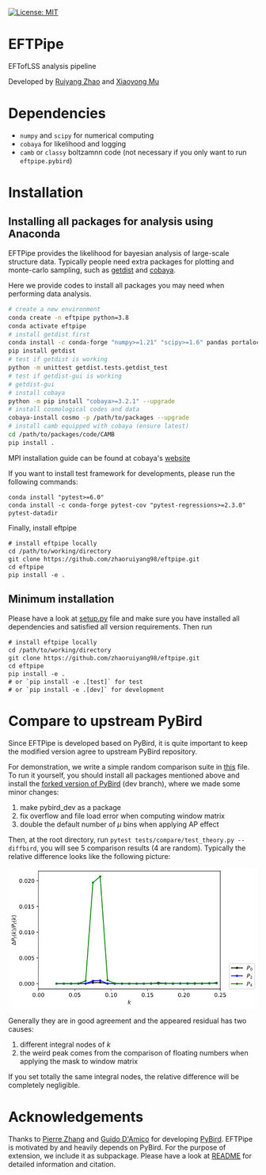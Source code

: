 [![License: MIT](https://img.shields.io/badge/License-MIT-yellow.svg)](https://github.com/zhaoruiyang98/eftpipe/blob/main/LICENSE)
# EFTPipe
EFTofLSS analysis pipeline

Developed by [Ruiyang Zhao](mailto:zhaoruiyang19@mails.ucas.edu.cn) and [Xiaoyong Mu](mailto:mouxiaoyong15@mails.ucas.edu.cn)

# Dependencies
- `numpy` and `scipy` for numerical computing
- `cobaya` for likelihood and logging
- `camb` or `classy` boltzamnn code (not necessary if you only want to run `eftpipe.pybird`)
# Installation
## Installing all packages for analysis using Anaconda
EFTPipe provides the likelihood for bayesian analysis of large-scale structure data. Typically people need extra packages for plotting and monte-carlo sampling, such as [getdist](https://getdist.readthedocs.io/en/latest/) and [cobaya](https://cobaya.readthedocs.io/en/latest/).

Here we provide codes to install all packages you may need when performing data analysis.

```bash
# create a new environment
conda create -n eftpipe python=3.8
conda activate eftpipe
# install getdist first
conda install -c conda-forge "numpy>=1.21" "scipy>=1.6" pandas portalocker matplotlib PySide2 tqdm
pip install getdist
# test if getdist is working
python -m unittest getdist.tests.getdist_test
# test if getdist-gui is working
# getdist-gui
# install cobaya
python -m pip install "cobaya>=3.2.1" --upgrade
# install cosmological codes and data
cobaya-install cosmo -p /path/to/packages --upgrade
# install camb equipped with cobaya (ensure latest)
cd /path/to/packages/code/CAMB
pip install .
```

MPI installation guide can be found at cobaya's [website](https://cobaya.readthedocs.io/en/latest/installation.html)

If you want to install test framework for developments, please run the following commands:

```shell
conda install "pytest>=6.0"
conda install -c conda-forge pytest-cov "pytest-regressions>=2.3.0" pytest-datadir
```

Finally, install eftpipe
```shell
# install eftpipe locally
cd /path/to/working/directory
git clone https://github.com/zhaoruiyang98/eftpipe.git
cd eftpipe
pip install -e .
```
## Minimum installation
Please have a look at [setup.py](https://github.com/zhaoruiyang98/eftpipe/blob/main/setup.py) file and make sure you have installed all dependencies and satisfied all version requirements. Then run

```shell
# install eftpipe locally
cd /path/to/working/directory
git clone https://github.com/zhaoruiyang98/eftpipe.git
cd eftpipe
pip install -e .
# or `pip install -e .[test]` for test
# or `pip install -e .[dev]` for development
```
# Compare to upstream PyBird
Since EFTPipe is developed based on PyBird, it is quite important to keep the modified version agree to upstream PyBird repository.

For demonstration, we write a simple random comparison suite in [this](https://github.com/zhaoruiyang98/eftpipe/blob/main/tests/compare/test_theory.py) file. To run it yourself, you should install all packages mentioned above and install the [forked version of PyBird](https://github.com/zhaoruiyang98/pybird/tree/dev) (dev branch), where we made some minor changes:
1. make pybird_dev as a package
2. fix overflow and file load error when computing window matrix
3. double the default number of $\mu$ bins when applying AP effect

Then, at the root directory, run `pytest tests/compare/test_theory.py --diffbird`, you will see 5 comparison results (4 are random). Typically the relative difference looks like the following picture:

![compare](https://github.com/zhaoruiyang98/eftpipe/blob/main/figures/compare.png)

Generally they are in good agreement and the appeared residual has two causes:
1. different integral nodes of $k$
2. the weird peak comes from the comparison of floating numbers when applying the mask to window matrix

If you set totally the same integral nodes, the relative difference will be completely negligible.
# Acknowledgements
Thanks to [Pierre Zhang](mailto:pierrexyz@protonmail.com) and [Guido D'Amico](mailto:damico.guido@gmail.com) for developing [PyBird](https://github.com/pierrexyz/pybird). EFTPipe is motivated by and heavily depends on PyBird. For the purpose of extension, we include it as subpackage. Please have a look at [README](https://github.com/zhaoruiyang98/eftpipe/blob/main/eftpipe/pybird/README.md) for detailed information and citation.